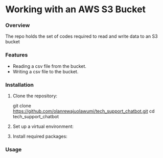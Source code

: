 # Working with an AWS S3 Bucket

### Overview
The repo holds the set of codes required to read and write data to an S3 bucket 

### Features
* Reading a csv file from the bucket.
* Writing a csv file to the bucket.

### Installation
1. Clone the repository:
   
   git clone https://github.com/olanrewajuolawumi/tech_support_chatbot.git
   cd tech_support_chatbot
   
  
2. Set up a virtual environment:
3. Install required packages:


### Usage

